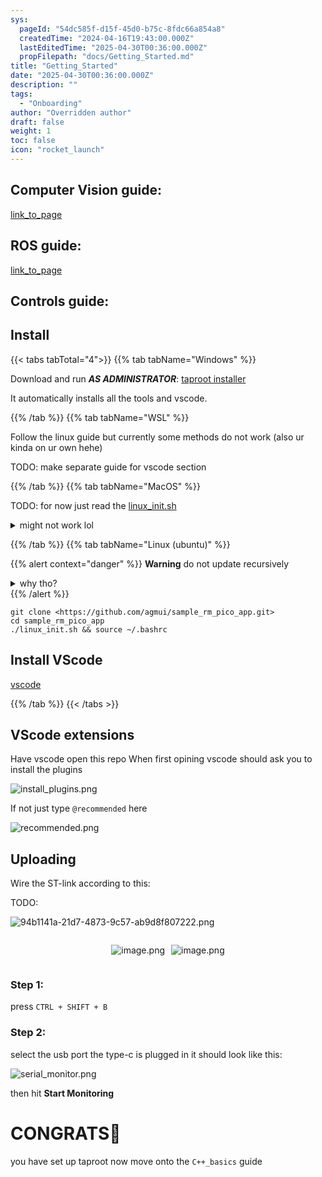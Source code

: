 ```yaml
---
sys:
  pageId: "54dc585f-d15f-45d0-b75c-8fdc66a854a8"
  createdTime: "2024-04-16T19:43:00.000Z"
  lastEditedTime: "2025-04-30T00:36:00.000Z"
  propFilepath: "docs/Getting_Started.md"
title: "Getting_Started"
date: "2025-04-30T00:36:00.000Z"
description: ""
tags:
  - "Onboarding"
author: "Overridden author"
draft: false
weight: 1
toc: false
icon: "rocket_launch"
---
```


## Computer Vision guide:

[link_to_page](86d45bc0-388b-4d26-8848-44f255f73d0e)

## ROS guide:

[link_to_page](3c76c1de-ec8f-46d6-8b0a-294005edc2d5)

## Controls guide:

## Install

{{< tabs tabTotal="4">}}
{{% tab tabName="Windows" %}}

Download and run _**AS ADMINISTRATOR**_: [taproot installer](https://github.com/Thornbots/TeachingFreshies/releases/tag/1.0)

It automatically installs all the tools and vscode.

{{% /tab %}}
{{% tab tabName="WSL" %}}

Follow the linux guide but currently some methods do not work (also ur kinda on ur own hehe)

TODO: make separate guide for vscode section

{{% /tab %}}
{{% tab tabName="MacOS" %}}

TODO: for now just read the [linux_init.sh](https://github.com/agmui/sample_rm_pico_app/blob/main/linux_init.sh)

<details>
<summary>might not work lol</summary>

`brew install libusb pkg-config`

Next install: [vscode](https://code.visualstudio.com/Download)

</details>

{{% /tab %}}
{{% tab tabName="Linux (ubuntu)" %}}

{{% alert context="danger" %}}
**Warning** do not update recursively
<details>
<summary>why tho?</summary>
There are some submodules that may go on for a while (like tinyusb) and I highly
recommend you don't need to get them.
If you want to see what submodules I update just look in `linux_init.sh`
</details>
{{% /alert %}}

```shell
git clone <https://github.com/agmui/sample_rm_pico_app.git>
cd sample_rm_pico_app
./linux_init.sh && source ~/.bashrc
```

## Install VScode

[vscode](https://code.visualstudio.com/Download)

{{% /tab %}}
{{< /tabs >}}

## VScode extensions

Have vscode open this repo
When first opining vscode should ask you to install the plugins

![install_plugins.png](https://prod-files-secure.s3.us-west-2.amazonaws.com/d518164a-d88e-44d1-a4ee-3adb3bd8bce0/89bd30f0-1825-4e77-867b-0a41ce370880/install_plugins.png?X-Amz-Algorithm=AWS4-HMAC-SHA256&X-Amz-Content-Sha256=UNSIGNED-PAYLOAD&X-Amz-Credential=ASIAZI2LB466ZISLDARO%2F20250615%2Fus-west-2%2Fs3%2Faws4_request&X-Amz-Date=20250615T034442Z&X-Amz-Expires=3600&X-Amz-Security-Token=IQoJb3JpZ2luX2VjEFQaCXVzLXdlc3QtMiJHMEUCIFob5OBx%2Fvq4hhln9xo4PbWA%2BZ8f2Gl85RB9UWYrd1OFAiEA%2B9yJyWOmjVD1wcLw%2BejlSeTyRiLHKOXQv%2BnlpCmWvyEq%2FwMIPRAAGgw2Mzc0MjMxODM4MDUiDEzvmDWVmnQ%2FhCnw4yrcAzVFBxV5uxLSiU7s%2FhPfSSaXRh2ygu9N1KzL2ZrspKrHNL6NNwN0EQIRmED0P28tzID5EGSvO9tI2x1JRVXOKbWqoveiuCvudAyhOABqfzHRWyYffKNadi%2BERVhhBaiSTRo5yFP7zhyFhMDVxj92e7qFYtrjJgfYH2CzHz3UpuVAA%2FVSkX8p97LSYgPsGw45h2FflJnsJZqZpavlN1%2Fkj%2Fu%2BCjzZLzY7qyv4Vv0adq1VrIQ0VTZ0FIinEA%2BYDeKOMIYggPULwn5it1r031lzeGjDvRqyJlMkH%2B20fRBrD5dl63k0w%2BL1pZFSIjHL8sfQYjXDHA9bEyQcRTGQOBjv7jhF3RvbFebelZzOGuDETogJDtqx0EiTDdw%2Fmw0VThOHaJ1Qk%2BOah%2B7wlxaxyrNTN2UxA5jeOk1WgBw6MjealJ%2Bs6Fjw9avUbUViRwO0rFwDFf1HdrIyDvl%2F2gYxDR1jt0mNLwp3qmEfoIZDz%2Fej9q16qenyY3OcY3aKy1NomuxvhaoQe8CblBkGab0X%2F2xb4TZIqjLLNVtOZV2w2vz6uCM6yY6V%2BahlJAv0u0yNo9RYd4murdzfWAmg%2BBvElEgregCm7hNlXh8UXck2ney0%2BUL%2FYO3wTi0Ty1YEyolnMMX%2FuMIGOqUBPz2wrAK10hDwzGIWt2slveG5BNWK5A62nTiEORO0x5giCAzJbZ%2FZOVSdt%2BCVcKFl%2BvS0efhXwDii28PUdqc8%2FhYYQ3PvrP8tkeRAl8Hkn40alC8I3O02nzQ8hAXIEgz9a3IG1hvF10Mec9770T88aJCkfMfptPCfGvU6IW0WIjsh7%2BnOuOfuhCN%2BDStSbpEAvsDjFTguAvGW4YRP62AFUZvgYc59&X-Amz-Signature=caa1f2563c19dc8580b048d75a057ca42fd642ab5d8a18cba46c60378cba8366&X-Amz-SignedHeaders=host&x-amz-checksum-mode=ENABLED&x-id=GetObject)

If not just type `@recommended` here  

![recommended.png](https://prod-files-secure.s3.us-west-2.amazonaws.com/d518164a-d88e-44d1-a4ee-3adb3bd8bce0/61e661e9-5d85-4dfc-be0d-8d2097a5e793/recommended.png?X-Amz-Algorithm=AWS4-HMAC-SHA256&X-Amz-Content-Sha256=UNSIGNED-PAYLOAD&X-Amz-Credential=ASIAZI2LB466ZISLDARO%2F20250615%2Fus-west-2%2Fs3%2Faws4_request&X-Amz-Date=20250615T034442Z&X-Amz-Expires=3600&X-Amz-Security-Token=IQoJb3JpZ2luX2VjEFQaCXVzLXdlc3QtMiJHMEUCIFob5OBx%2Fvq4hhln9xo4PbWA%2BZ8f2Gl85RB9UWYrd1OFAiEA%2B9yJyWOmjVD1wcLw%2BejlSeTyRiLHKOXQv%2BnlpCmWvyEq%2FwMIPRAAGgw2Mzc0MjMxODM4MDUiDEzvmDWVmnQ%2FhCnw4yrcAzVFBxV5uxLSiU7s%2FhPfSSaXRh2ygu9N1KzL2ZrspKrHNL6NNwN0EQIRmED0P28tzID5EGSvO9tI2x1JRVXOKbWqoveiuCvudAyhOABqfzHRWyYffKNadi%2BERVhhBaiSTRo5yFP7zhyFhMDVxj92e7qFYtrjJgfYH2CzHz3UpuVAA%2FVSkX8p97LSYgPsGw45h2FflJnsJZqZpavlN1%2Fkj%2Fu%2BCjzZLzY7qyv4Vv0adq1VrIQ0VTZ0FIinEA%2BYDeKOMIYggPULwn5it1r031lzeGjDvRqyJlMkH%2B20fRBrD5dl63k0w%2BL1pZFSIjHL8sfQYjXDHA9bEyQcRTGQOBjv7jhF3RvbFebelZzOGuDETogJDtqx0EiTDdw%2Fmw0VThOHaJ1Qk%2BOah%2B7wlxaxyrNTN2UxA5jeOk1WgBw6MjealJ%2Bs6Fjw9avUbUViRwO0rFwDFf1HdrIyDvl%2F2gYxDR1jt0mNLwp3qmEfoIZDz%2Fej9q16qenyY3OcY3aKy1NomuxvhaoQe8CblBkGab0X%2F2xb4TZIqjLLNVtOZV2w2vz6uCM6yY6V%2BahlJAv0u0yNo9RYd4murdzfWAmg%2BBvElEgregCm7hNlXh8UXck2ney0%2BUL%2FYO3wTi0Ty1YEyolnMMX%2FuMIGOqUBPz2wrAK10hDwzGIWt2slveG5BNWK5A62nTiEORO0x5giCAzJbZ%2FZOVSdt%2BCVcKFl%2BvS0efhXwDii28PUdqc8%2FhYYQ3PvrP8tkeRAl8Hkn40alC8I3O02nzQ8hAXIEgz9a3IG1hvF10Mec9770T88aJCkfMfptPCfGvU6IW0WIjsh7%2BnOuOfuhCN%2BDStSbpEAvsDjFTguAvGW4YRP62AFUZvgYc59&X-Amz-Signature=ec4080d1bb6dc2af7a60d73208710327e8ab49c4a9e013163c5c1bb86c1bc25b&X-Amz-SignedHeaders=host&x-amz-checksum-mode=ENABLED&x-id=GetObject)

## Uploading

Wire the ST-link according to this:

TODO:

![94b1141a-21d7-4873-9c57-ab9d8f807222.png](https://prod-files-secure.s3.us-west-2.amazonaws.com/d518164a-d88e-44d1-a4ee-3adb3bd8bce0/e5fad17d-ab82-4300-9f4c-505ab4b1202c/94b1141a-21d7-4873-9c57-ab9d8f807222.png?X-Amz-Algorithm=AWS4-HMAC-SHA256&X-Amz-Content-Sha256=UNSIGNED-PAYLOAD&X-Amz-Credential=ASIAZI2LB466ZISLDARO%2F20250615%2Fus-west-2%2Fs3%2Faws4_request&X-Amz-Date=20250615T034442Z&X-Amz-Expires=3600&X-Amz-Security-Token=IQoJb3JpZ2luX2VjEFQaCXVzLXdlc3QtMiJHMEUCIFob5OBx%2Fvq4hhln9xo4PbWA%2BZ8f2Gl85RB9UWYrd1OFAiEA%2B9yJyWOmjVD1wcLw%2BejlSeTyRiLHKOXQv%2BnlpCmWvyEq%2FwMIPRAAGgw2Mzc0MjMxODM4MDUiDEzvmDWVmnQ%2FhCnw4yrcAzVFBxV5uxLSiU7s%2FhPfSSaXRh2ygu9N1KzL2ZrspKrHNL6NNwN0EQIRmED0P28tzID5EGSvO9tI2x1JRVXOKbWqoveiuCvudAyhOABqfzHRWyYffKNadi%2BERVhhBaiSTRo5yFP7zhyFhMDVxj92e7qFYtrjJgfYH2CzHz3UpuVAA%2FVSkX8p97LSYgPsGw45h2FflJnsJZqZpavlN1%2Fkj%2Fu%2BCjzZLzY7qyv4Vv0adq1VrIQ0VTZ0FIinEA%2BYDeKOMIYggPULwn5it1r031lzeGjDvRqyJlMkH%2B20fRBrD5dl63k0w%2BL1pZFSIjHL8sfQYjXDHA9bEyQcRTGQOBjv7jhF3RvbFebelZzOGuDETogJDtqx0EiTDdw%2Fmw0VThOHaJ1Qk%2BOah%2B7wlxaxyrNTN2UxA5jeOk1WgBw6MjealJ%2Bs6Fjw9avUbUViRwO0rFwDFf1HdrIyDvl%2F2gYxDR1jt0mNLwp3qmEfoIZDz%2Fej9q16qenyY3OcY3aKy1NomuxvhaoQe8CblBkGab0X%2F2xb4TZIqjLLNVtOZV2w2vz6uCM6yY6V%2BahlJAv0u0yNo9RYd4murdzfWAmg%2BBvElEgregCm7hNlXh8UXck2ney0%2BUL%2FYO3wTi0Ty1YEyolnMMX%2FuMIGOqUBPz2wrAK10hDwzGIWt2slveG5BNWK5A62nTiEORO0x5giCAzJbZ%2FZOVSdt%2BCVcKFl%2BvS0efhXwDii28PUdqc8%2FhYYQ3PvrP8tkeRAl8Hkn40alC8I3O02nzQ8hAXIEgz9a3IG1hvF10Mec9770T88aJCkfMfptPCfGvU6IW0WIjsh7%2BnOuOfuhCN%2BDStSbpEAvsDjFTguAvGW4YRP62AFUZvgYc59&X-Amz-Signature=78a27e5f554116160f965fcffab9ccb29f58d69ea29ccc5113a2d30cd52ad044&X-Amz-SignedHeaders=host&x-amz-checksum-mode=ENABLED&x-id=GetObject)

<div style="display: flex;flex-direction: row; column-gap:10px; max-width: 630px;justify-content: center;">
<div>

![image.png](https://prod-files-secure.s3.us-west-2.amazonaws.com/d518164a-d88e-44d1-a4ee-3adb3bd8bce0/210ecb78-1116-4d7b-b9b7-2292f66fa2c2/image.png?X-Amz-Algorithm=AWS4-HMAC-SHA256&X-Amz-Content-Sha256=UNSIGNED-PAYLOAD&X-Amz-Credential=ASIAZI2LB4663E67CBU6%2F20250615%2Fus-west-2%2Fs3%2Faws4_request&X-Amz-Date=20250615T034448Z&X-Amz-Expires=3600&X-Amz-Security-Token=IQoJb3JpZ2luX2VjEFQaCXVzLXdlc3QtMiJHMEUCIQCejjVV64Se90GysbzZMfbce68vj2k%2Bl7SFMwZBD33DKAIgOTLYhNg7WhIQod7Mjfr4VLsIsOuDnR38RIXHrLdheLEq%2FwMIPRAAGgw2Mzc0MjMxODM4MDUiDGwcblAN9zOL1rVEECrcAwEzEecmgYP%2FiCQHijpzXYmFhahh16AZzhD%2Fg%2Fg7rnbwtg6YWoiy3op2vYbubGYM6eN2fCCTa6TQC34j6IDenv4%2Bp5ib6C3vbwr5tMxkYFGV%2Bf2qrQ6Y305NluClLdouLb7%2BeTo05Qux6IF90KETrt902oLuAF8VIIi%2Bj7asrDUdgI9F8t%2B0n%2Fs9AR3hXVVuz1z3OQw5n8u5J9rdHdOibMNhaHJzikDmavVX%2F3PPbzrDcqLKoHxAE7JLD77hjuDFAifpU6j3%2BCe0wdeUKqZ1e7SvGbrDazVJsK1Oe9tmMcpK6rGwM%2BRcYAsQfIMwWvJC5BAGUeaz9KMrQV%2BWIp01NiDKVp2JnWWSECZaNOQxgWVgxFyqBCGseX7%2B9vAXVxciGbU7FIn0k7g77TS%2FF7yjg577J8eHnWtvVcwLKP40wMwdWhePaaFFOd2iPMe8mp7%2B3hEJbX3PvVq9UgyHwkHxjF9Yqf2fGHwH29Y1VEwTO52mMt%2F2a0mI5ViRO9xKQe3VP4%2BPfEh%2Bn4G7t2818Bps3EzHN4fLOOVkk1BOqQsJKxLGDYMtkhqBr7rkfXqGBt9FRez8KZ%2BkqfFwYoAEXXz2oEKWfO%2B%2Fie8HCNdGee5ztMlqTzBxnISxkKdylEUuMPz%2BuMIGOqUBPB3dm2Plr2IqYU3RCGYkcVUwgsHULFh7F6NORgeQK1AW44Uhimb%2FVuz%2B5pX%2FqrJDH4G9UZRLSUWvxDQIHlw25JJ0FWvj%2FtDwuuQp1dzyS1yEpS1z8XpqTNxHIj5BveI0r36tDTfFs2DYQSWX5vFYCxX1UkNd4x1zWHQGs9R0YyVfju49zU1A38WQV4MGfTm19Upo8hLGO0bMLp9FqZZ5A7S1NRz5&X-Amz-Signature=06d45197e6f5eebd843ab93955e59efb62cc7973e80e5004582e049efe774778&X-Amz-SignedHeaders=host&x-amz-checksum-mode=ENABLED&x-id=GetObject)

</div>
<div>

![image.png](https://prod-files-secure.s3.us-west-2.amazonaws.com/d518164a-d88e-44d1-a4ee-3adb3bd8bce0/33a0fd0f-8ca6-4a86-8e09-26e95ded1fff/image.png?X-Amz-Algorithm=AWS4-HMAC-SHA256&X-Amz-Content-Sha256=UNSIGNED-PAYLOAD&X-Amz-Credential=ASIAZI2LB4662TOYUOYZ%2F20250615%2Fus-west-2%2Fs3%2Faws4_request&X-Amz-Date=20250615T034450Z&X-Amz-Expires=3600&X-Amz-Security-Token=IQoJb3JpZ2luX2VjEFQaCXVzLXdlc3QtMiJHMEUCICHAUHO%2FMDyfSZ%2FihitH14RtDZUHuRY28O8M4Ztpt8hDAiEA8lrJCh251VogA1A6cdRez6xzAVFW3QB1jgr3x2d0WFsq%2FwMIPRAAGgw2Mzc0MjMxODM4MDUiDPmXO15iEzvZKIXsNSrcAy%2F7F%2FvElE3QPzKvZsylu9lsBr55uNVbwUGo8ZsQZpXy7GNM0Rluh3xCTrRuwKo8K%2FLtUeTpGgfLCinFQFiWK7aRKkiBQjiXBJ9z3WVCLtxcGKP0kMebT7LYs7Z4FPlxs30Z%2FfmogZRxpKmtGH0MZ2JQhI6Thi%2FAVKwAyxTnGoUlTohFELDE06Roi7PFCZGG1eNUWmvYBAsZu9lQ7tSVQ7dfptORBai3q%2FVZNN9%2FBxpb8mNq5jDHeLKZpMUiAAlPgBUXb5okLqN%2Bt%2BwvegdICDwFQ7anixAdCTX%2F6JO2O18kIodmYxtup3BXIdCTJe2K3R7wY99F%2FaxfS%2BCxsIbAbXNeTgvv5HhJCU4ESpgh7OKukDZ6wUkcBIaE6N%2FckWQUNNIE7aUK3KhW8r%2BKlU7OSfxqX%2BRLhKvUONtK1XfivQdvS90hjdqOHUfJsFkNLTH2xTAI3bD6VoOHqvQdcxQGteH8NTfKx9YMDsFKXIlngwKN6WYU2psxQOYEoGLzok339JscofDfgnSVwlrx0QLpsJG%2FOLBT0%2FCA%2BD7vilme4nOBkMLziqh0NbFnfmyBTJj%2BBBqHT5vQ8KfzE6Iko4li9r7e%2B%2FbpaeAgu3PkWrNBaTZoWinVo1eyaeiV5GYkMJf%2FuMIGOqUBqcoPGMW0sUd7VxvNLA9VNiEiJ%2BSt1OHHs6%2F7vhbQXow264i03%2BbXj2JJ3OtCV4oK8mOJKu7gkDu6BIsRiJNsh%2B124nLihxHp2jk%2FTHl4nnPZqY46z3CRF6jq5MKh8WQPSA4Tit2goM6SzWS3HLnU5homqUCWyud3QcJpn8KdruWWnyH1gpOjKf34NkSAfM7ZTI%2BU%2B8NG2uZF3dRLV74YmWz3L%2BRa&X-Amz-Signature=642591dab3d28733be585dfebe8f0cf6d9e955eeb5297af411d7db9119bb95de&X-Amz-SignedHeaders=host&x-amz-checksum-mode=ENABLED&x-id=GetObject)

</div>
</div>

### Step 1:

press `CTRL + SHIFT + B`

### Step 2:

select the usb port the type-c is plugged in it should look like this:

![serial_monitor.png](https://prod-files-secure.s3.us-west-2.amazonaws.com/d518164a-d88e-44d1-a4ee-3adb3bd8bce0/f03f4774-05d4-4393-b6a0-d5efb6d315ab/serial_monitor.png?X-Amz-Algorithm=AWS4-HMAC-SHA256&X-Amz-Content-Sha256=UNSIGNED-PAYLOAD&X-Amz-Credential=ASIAZI2LB466ZISLDARO%2F20250615%2Fus-west-2%2Fs3%2Faws4_request&X-Amz-Date=20250615T034442Z&X-Amz-Expires=3600&X-Amz-Security-Token=IQoJb3JpZ2luX2VjEFQaCXVzLXdlc3QtMiJHMEUCIFob5OBx%2Fvq4hhln9xo4PbWA%2BZ8f2Gl85RB9UWYrd1OFAiEA%2B9yJyWOmjVD1wcLw%2BejlSeTyRiLHKOXQv%2BnlpCmWvyEq%2FwMIPRAAGgw2Mzc0MjMxODM4MDUiDEzvmDWVmnQ%2FhCnw4yrcAzVFBxV5uxLSiU7s%2FhPfSSaXRh2ygu9N1KzL2ZrspKrHNL6NNwN0EQIRmED0P28tzID5EGSvO9tI2x1JRVXOKbWqoveiuCvudAyhOABqfzHRWyYffKNadi%2BERVhhBaiSTRo5yFP7zhyFhMDVxj92e7qFYtrjJgfYH2CzHz3UpuVAA%2FVSkX8p97LSYgPsGw45h2FflJnsJZqZpavlN1%2Fkj%2Fu%2BCjzZLzY7qyv4Vv0adq1VrIQ0VTZ0FIinEA%2BYDeKOMIYggPULwn5it1r031lzeGjDvRqyJlMkH%2B20fRBrD5dl63k0w%2BL1pZFSIjHL8sfQYjXDHA9bEyQcRTGQOBjv7jhF3RvbFebelZzOGuDETogJDtqx0EiTDdw%2Fmw0VThOHaJ1Qk%2BOah%2B7wlxaxyrNTN2UxA5jeOk1WgBw6MjealJ%2Bs6Fjw9avUbUViRwO0rFwDFf1HdrIyDvl%2F2gYxDR1jt0mNLwp3qmEfoIZDz%2Fej9q16qenyY3OcY3aKy1NomuxvhaoQe8CblBkGab0X%2F2xb4TZIqjLLNVtOZV2w2vz6uCM6yY6V%2BahlJAv0u0yNo9RYd4murdzfWAmg%2BBvElEgregCm7hNlXh8UXck2ney0%2BUL%2FYO3wTi0Ty1YEyolnMMX%2FuMIGOqUBPz2wrAK10hDwzGIWt2slveG5BNWK5A62nTiEORO0x5giCAzJbZ%2FZOVSdt%2BCVcKFl%2BvS0efhXwDii28PUdqc8%2FhYYQ3PvrP8tkeRAl8Hkn40alC8I3O02nzQ8hAXIEgz9a3IG1hvF10Mec9770T88aJCkfMfptPCfGvU6IW0WIjsh7%2BnOuOfuhCN%2BDStSbpEAvsDjFTguAvGW4YRP62AFUZvgYc59&X-Amz-Signature=5fe4c3ae966fbca97aee151cdec1a13819783bef0a56d0e53e258522fd84783e&X-Amz-SignedHeaders=host&x-amz-checksum-mode=ENABLED&x-id=GetObject)

then hit **Start Monitoring**

# CONGRATS🎉

you have set up taproot now move onto the `C++_basics` guide
